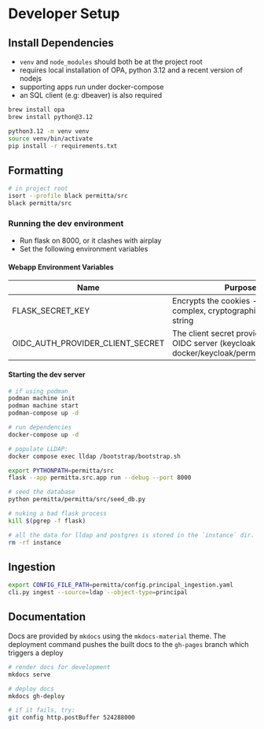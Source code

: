 # Developer Setup
## Install Dependencies
* `venv` and `node_modules` should both be at the project root
* requires local installation of OPA, python 3.12 and a recent version of nodejs
* supporting apps run under docker-compose
* an SQL client (e.g: dbeaver) is also required

```bash
brew install opa
brew install python@3.12

python3.12 -m venv venv
source venv/bin/activate
pip install -r requirements.txt

```

## Formatting
```bash
# in project root
isort --profile black permitta/src
black permitta/src
```
### Running the dev environment
* Run flask on 8000, or it clashes with airplay
* Set the following environment variables

#### Webapp Environment Variables
| Name                             | Purpose                                                                                           |
|----------------------------------|---------------------------------------------------------------------------------------------------|
| FLASK_SECRET_KEY                 | Encrypts the cookies - use a complex, cryptographically secure string                             |
| OIDC_AUTH_PROVIDER_CLIENT_SECRET | The client secret provided by the OIDC server (keycloak) - in docker/keycloak/permitta_realm.json |

#### Starting the dev server
```bash
# if using podman
podman machine init
podman machine start
podman-compose up -d

# run dependencies
docker-compose up -d

# populate LLDAP:
docker compose exec lldap /bootstrap/bootstrap.sh

export PYTHONPATH=permitta/src
flask --app permitta.src.app run --debug --port 8000

# seed the database
python permitta/permitta/src/seed_db.py

# nuking a bad flask process
kill $(pgrep -f flask)

# all the data for lldap and postgres is stored in the `instance` dir. nuke it to reset the app
rm -rf instance
```

## Ingestion
```bash
export CONFIG_FILE_PATH=permitta/config.principal_ingestion.yaml
cli.py ingest --source=ldap --object-type=principal
```

## Documentation
Docs are provided by `mkdocs` using the `mkdocs-material` theme.
The deployment command pushes the built docs to the `gh-pages` branch which triggers a deploy
```bash
# render docs for development
mkdocs serve

# deploy docs
mkdocs gh-deploy

# if it fails, try:
git config http.postBuffer 524288000
```

